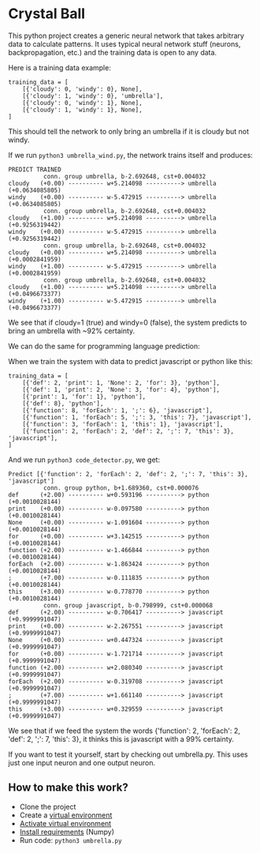 # Crystal Ball

This python project creates a generic neural network that takes arbitrary data to calculate patterns. It uses typical neural network stuff (neurons, backpropagation, etc.) and the training data is open to any data.

Here is a training data example:

```
training_data = [
    [{'cloudy': 0, 'windy': 0}, None],
    [{'cloudy': 1, 'windy': 0}, 'umbrella'],
    [{'cloudy': 0, 'windy': 1}, None],
    [{'cloudy': 1, 'windy': 1}, None],
]
```

This should tell the network to only bring an umbrella if it is cloudy but not windy.

If we run `python3 umbrella_wind.py`, the network trains itself and produces:

```
PREDICT TRAINED
          conn. group umbrella, b-2.692648, cst+0.004032
cloudy   (+0.00) ---------- w+5.214098 ----------> umbrella (+0.0634085805)
windy    (+0.00) ---------- w-5.472915 ----------> umbrella (+0.0634085805)
          conn. group umbrella, b-2.692648, cst+0.004032
cloudy   (+1.00) ---------- w+5.214098 ----------> umbrella (+0.9256319442)
windy    (+0.00) ---------- w-5.472915 ----------> umbrella (+0.9256319442)
          conn. group umbrella, b-2.692648, cst+0.004032
cloudy   (+0.00) ---------- w+5.214098 ----------> umbrella (+0.0002841959)
windy    (+1.00) ---------- w-5.472915 ----------> umbrella (+0.0002841959)
          conn. group umbrella, b-2.692648, cst+0.004032
cloudy   (+1.00) ---------- w+5.214098 ----------> umbrella (+0.0496673377)
windy    (+1.00) ---------- w-5.472915 ----------> umbrella (+0.0496673377)
```

We see that if cloudy=1 (true) and windy=0 (false), the system predicts to bring an umbrella with ~92% certainty.

We can do the same for programming language prediction:

When we train the system with data to predict javascript or python like this:

```
training_data = [
    [{'def': 2, 'print': 1, 'None': 2, 'for': 3}, 'python'],
    [{'def': 1, 'print': 2, 'None': 3, 'for': 4}, 'python'],
    [{'print': 1, 'for': 1}, 'python'],
    [{'def': 8}, 'python'],
    [{'function': 8, 'forEach': 1, ';': 6}, 'javascript'],
    [{'function': 1, 'forEach': 5, ';': 3, 'this': 7}, 'javascript'],
    [{'function': 3, 'forEach': 1, 'this': 1}, 'javascript'],
    [{'function': 2, 'forEach': 2, 'def': 2, ';': 7, 'this': 3}, 'javascript'],
]
```

And we run `python3 code_detector.py`, we get:

```
Predict [{'function': 2, 'forEach': 2, 'def': 2, ';': 7, 'this': 3}, 'javascript']
          conn. group python, b+1.689360, cst+0.000076
def      (+2.00) ---------- w+0.593196 ----------> python (+0.0010028144)
print    (+0.00) ---------- w-0.097580 ----------> python (+0.0010028144)
None     (+0.00) ---------- w-1.091604 ----------> python (+0.0010028144)
for      (+0.00) ---------- w+3.142515 ----------> python (+0.0010028144)
function (+2.00) ---------- w-1.466844 ----------> python (+0.0010028144)
forEach  (+2.00) ---------- w-1.863424 ----------> python (+0.0010028144)
;        (+7.00) ---------- w-0.111835 ----------> python (+0.0010028144)
this     (+3.00) ---------- w-0.778770 ----------> python (+0.0010028144)
          conn. group javascript, b-0.798999, cst+0.000068
def      (+2.00) ---------- w-0.706417 ----------> javascript (+0.9999991047)
print    (+0.00) ---------- w-2.267551 ----------> javascript (+0.9999991047)
None     (+0.00) ---------- w+0.447324 ----------> javascript (+0.9999991047)
for      (+0.00) ---------- w-1.721714 ----------> javascript (+0.9999991047)
function (+2.00) ---------- w+2.080340 ----------> javascript (+0.9999991047)
forEach  (+2.00) ---------- w-0.319708 ----------> javascript (+0.9999991047)
;        (+7.00) ---------- w+1.661140 ----------> javascript (+0.9999991047)
this     (+3.00) ---------- w+0.329559 ----------> javascript (+0.9999991047)
```

We see that if we feed the system the words {'function': 2, 'forEach': 2, 'def': 2, ';': 7, 'this': 3}, it thinks this is javascript with a 99% certainty.

If you want to test it yourself, start by checking out umbrella.py. This uses just one input neuron and one output neuron.

## How to make this work?

- Clone the project
- Create a [virtual environment](https://www.justgivemeanexample.com/example/create-a-virtual-environment-in-python)
- [Activate virtual environment](https://www.justgivemeanexample.com/example/activate-python-virtual-environment-in-bash)
- [Install requirements](https://www.justgivemeanexample.com/example/install-pip-packages-from-requirementstxt-in-bash) (Numpy)
- Run code: `python3 umbrella.py`  

